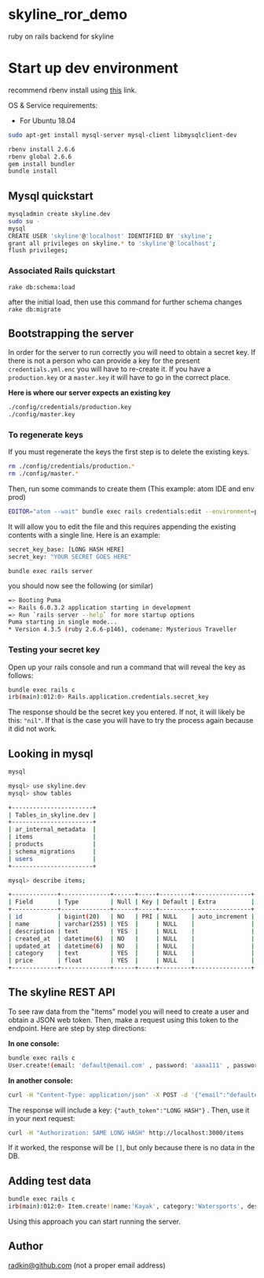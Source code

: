 # skyline_ror_demo
ruby on rails backend for skyline

# Start up dev environment
recommend rbenv install using [this](https://www.digitalocean.com/community/tutorials/how-to-install-ruby-on-rails-with-rbenv-on-ubuntu-18-04) link.

OS & Service requirements:

* For Ubuntu 18.04

```bash
sudo apt-get install mysql-server mysql-client libmysqlclient-dev
```

```bash
rbenv install 2.6.6
rbenv global 2.6.6
gem install bundler
bundle install
```

## Mysql quickstart
```bash
mysqladmin create skyline.dev
sudo su -
mysql
CREATE USER 'skyline'@'localhost' IDENTIFIED BY 'skyline';
grant all privileges on skyline.* to 'skyline'@'localhost';
flush privileges;
```

### Associated Rails quickstart
`rake db:schema:load`

after the initial load, then use this command for further schema changes
`rake db:migrate`

## Bootstrapping the server
In order for the server to run correctly you will need to obtain a secret key. If there is not a person who can provide a key for the present `credentials.yml.enc` you will have to re-create it. If you have a `production.key` or a `master.key` it will have to go in the correct place.

**Here is where our server expects an existing key**
```bash
./config/credentials/production.key
./config/master.key
```

### To regenerate keys
If you must regenerate the keys the first step is to delete the existing keys.
```bash
rm ./config/credentials/production.*
rm ./config/master.*
```
Then, run some commands to create them (This example: atom IDE and env prod)
```bash
EDITOR="atom --wait" bundle exec rails credentials:edit --environment=production
```

It will allow you to edit the file and this requires appending the existing contents with a single line. Here is an example:
```bash
secret_key_base: [LONG HASH HERE]
secret_key: "YOUR SECRET GOES HERE"
```

`bundle exec rails server`

you should now see the following (or similar)

```bash
=> Booting Puma
=> Rails 6.0.3.2 application starting in development
=> Run `rails server --help` for more startup options
Puma starting in single mode...
* Version 4.3.5 (ruby 2.6.6-p146), codename: Mysterious Traveller
```

### Testing your secret key
Open up your rails console and run a command that will reveal the key as follows:
```bash
bundle exec rails c
irb(main):012:0> Rails.application.credentials.secret_key
```
The response should be the secret key you entered. If not, it will likely be this: `"nil"`. If that is the case you will have to try the process again because it did not work.

## Looking in mysql

```bash
mysql

mysql> use skyline.dev
mysql> show tables

+-----------------------+
| Tables_in_skyline.dev |
+-----------------------+
| ar_internal_metadata  |
| items                 |
| products              |
| schema_migrations     |
| users                 |
+-----------------------+

mysql> describe items;

+-------------+--------------+------+-----+---------+----------------+
| Field       | Type         | Null | Key | Default | Extra          |
+-------------+--------------+------+-----+---------+----------------+
| id          | bigint(20)   | NO   | PRI | NULL    | auto_increment |
| name        | varchar(255) | YES  |     | NULL    |                |
| description | text         | YES  |     | NULL    |                |
| created_at  | datetime(6)  | NO   |     | NULL    |                |
| updated_at  | datetime(6)  | NO   |     | NULL    |                |
| category    | text         | YES  |     | NULL    |                |
| price       | float        | YES  |     | NULL    |                |
+-------------+--------------+------+-----+---------+----------------+

```

## The skyline REST API
To see raw data from the "Items" model you will need to create a user and obtain a JSON web token. Then, make a request using this token to the endpoint. Here are step by step directions:

**In one console:**
```bash
bundle exec rails c
User.create!(email: 'default@email.com' , password: 'aaaa111' , password_confirmation: 'aaa111')
```
**In another console:**
```bash
curl -H "Content-Type: application/json" -X POST -d '{"email":"defaulte@email.com","password":"abc111"}' http://localhost:3000/authenticate
```
The response will include a key: `{"auth_token":"LONG HASH"}` . Then, use it in your next request:
```bash
curl -H "Authorization: SAME LONG HASH" http://localhost:3000/items
```
If it worked, the response will be `[]`, but only because there is no data in the DB.

## Adding test data
```bash
bundle exec rails c
irb(main):012:0> Item.create!(name:'Kayak', category:'Watersports', description:'A boat for one person', price:275)
```
Using this approach you can start running the server.

## Author
radkin@github.com (not a proper email address)
